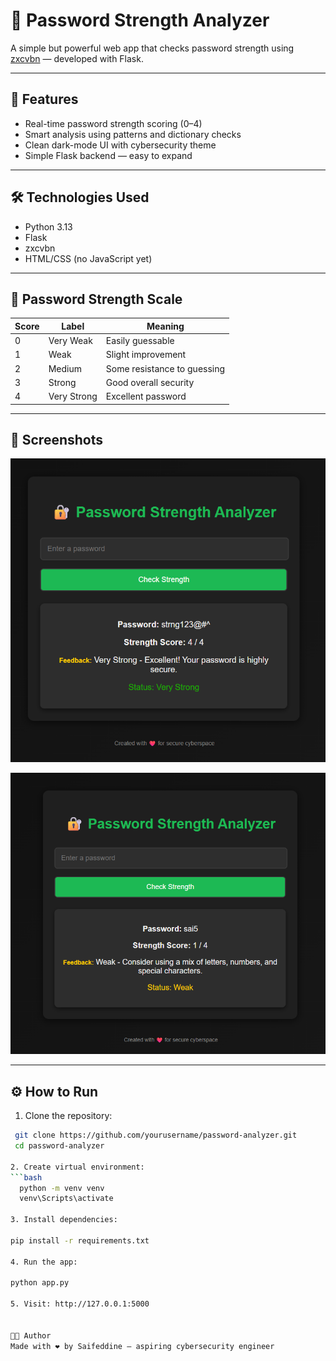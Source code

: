 # 🔐 Password Strength Analyzer

A simple but powerful web app that checks password strength using [zxcvbn](https://github.com/dropbox/zxcvbn) — developed with Flask.

---

## 🚀 Features

- Real-time password strength scoring (0–4)
- Smart analysis using patterns and dictionary checks
- Clean dark-mode UI with cybersecurity theme
- Simple Flask backend — easy to expand

---

## 🛠️ Technologies Used

- Python 3.13
- Flask
- zxcvbn
- HTML/CSS (no JavaScript yet)

---

## 🧠 Password Strength Scale

| Score | Label         | Meaning                     |
|-------|---------------|-----------------------------|
| 0     | Very Weak     | Easily guessable            |
| 1     | Weak          | Slight improvement          |
| 2     | Medium        | Some resistance to guessing |
| 3     | Strong        | Good overall security       |
| 4     | Very Strong   | Excellent password          |

---

## 📸 Screenshots

![Strong Password Screenshot](screenshots/strong.png)

![Weak Password Screenshot](screenshots/weak.png)

---

## ⚙️ How to Run

1. Clone the repository:
  ```bash
   git clone https://github.com/yourusername/password-analyzer.git
   cd password-analyzer

2. Create virtual environment:
  ```bash
    python -m venv venv
    venv\Scripts\activate

3. Install dependencies:

pip install -r requirements.txt

4. Run the app:

python app.py

5. Visit: http://127.0.0.1:5000


🧑‍💻 Author
Made with ❤️ by Saifeddine — aspiring cybersecurity engineer
